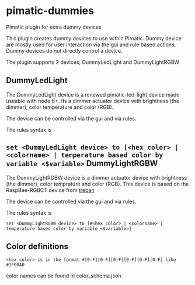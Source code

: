 # pimatic-dummies
Pimatic plugin for extra dummy devices

This plugin creates dummy devices to use within Pimatic. Dummy device are mostly used for user interaction via the gui and rule based actions. Dummy devices do not directly control a device.

The plugin supports 2 devices; DummyLedLight and DummyLightRGBW

DummyLedLight
----
The DummyLedLight device is a renewed pimatic-led-light device made useable with node 8+. Its a dimmer actuator device with brightness (the dimmer), color temperature and color (RGB).

The device can be controlled via the gui and via rules.

The rules syntax is

`
set <DummyLedLight device> to [<hex color> | <colorname> | temperature based color by variable <$variable>
`
DummyLightRGBW
----
The DummyLightRGBW device is a dimmer actuator device with brightness (the dimmer), color temprature and color (RGB).
This device is based on the RaspBee-RGBCT device from [treban](https://github.com/treban/pimatic-raspbee)

The device can be controlled via the gui and via rules.

The rules syntax is

`
set <DummyLightRGBW device> to [#<hex color> | <colorname> | temperature based color by variable <$variable>] 
`

Color definitions
----

`
<hex color> is in the format #[0-F][0-F][0-F][0-F][0-F][0-F] like #1F00A0
`

color names can be found in color_schema.json